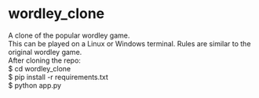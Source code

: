 # wordley_clone
A clone of the popular wordley game.\
This can be played on a Linux or Windows terminal.  Rules are similar to the original wordley game. \
After cloning the repo:\
$ cd wordley_clone \
$ pip install -r requirements.txt \
$ python app.py
